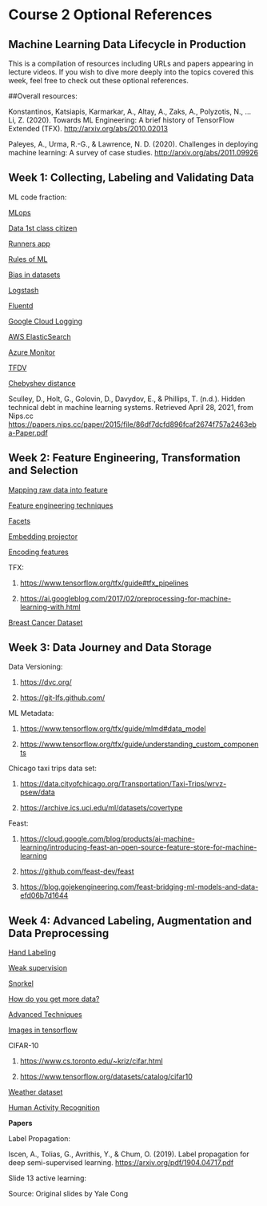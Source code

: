 # Course 2 Optional References

## Machine Learning Data Lifecycle in Production

This is a compilation of resources including URLs and papers appearing in lecture videos. If you wish to dive more deeply into the topics covered this week, feel free to check out these optional references.

##Overall resources:

Konstantinos, Katsiapis, Karmarkar, A., Altay, A., Zaks, A., Polyzotis, N., … Li, Z. (2020). Towards ML Engineering: A brief history of TensorFlow Extended (TFX). http://arxiv.org/abs/2010.02013 

Paleyes, A., Urma, R.-G., & Lawrence, N. D. (2020). Challenges in deploying machine learning: A survey of case studies. http://arxiv.org/abs/2011.09926

## Week 1: Collecting, Labeling and Validating Data 

ML code fraction:

[MLops](https://cd.foundation/blog/2020/02/11/announcing-the-cd-foundation-mlops-sig/)

[Data 1st class citizen](https://medium.com/@karpathy/software-2-0-a64152b37c35)

[Runners app](https://pair.withgoogle.com/chapter/data-collection/)

[Rules of ML](https://developers.google.com/machine-learning/guides/rules-of-ml)

[Bias in datasets](https://ai.googleblog.com/2018/09/introducing-inclusive-images-competition.html)

[Logstash](https://www.elastic.co/logstash)

[Fluentd](https://www.fluentd.org/)

[Google Cloud Logging](https://cloud.google.com/logging/)

[AWS ElasticSearch](https://aws.amazon.com/elasticsearch-service/)

[Azure Monitor](https://azure.microsoft.com/en-us/services/monitor/)

[TFDV](https://blog.tensorflow.org/2018/09/introducing-tensorflow-data-validation.html)

[Chebyshev distance](https://en.wikipedia.org/wiki/Chebyshev_distance)

Sculley, D., Holt, G., Golovin, D., Davydov, E., & Phillips, T. (n.d.). Hidden technical debt in machine learning systems. Retrieved April 28, 2021, from Nips.cc https://papers.nips.cc/paper/2015/file/86df7dcfd896fcaf2674f757a2463eba-Paper.pdf

## Week 2: Feature Engineering, Transformation and Selection

[Mapping raw data into feature](https://developers.google.com/machine-learning/crash-course/representation/feature-engineering)

[Feature engineering techniques](https://www.commonlounge.com/discussion/3ce75d036e924c70ab7e47f534ec40fc/history)

[Facets](https://pair-code.github.io/facets/)

[Embedding projector](http://projector.tensorflow.org/)

[Encoding features](https://developers.google.com/machine-learning/crash-course/feature-crosses/encoding-nonlinearity)

TFX:

1. https://www.tensorflow.org/tfx/guide#tfx_pipelines

2. https://ai.googleblog.com/2017/02/preprocessing-for-machine-learning-with.html

[Breast Cancer Dataset](http://archive.ics.uci.edu/ml/datasets/breast+cancer+wisconsin+%28diagnostic%29)

## Week 3: Data Journey and Data Storage 

Data Versioning:

1. https://dvc.org/

2. https://git-lfs.github.com/

ML Metadata:

1. https://www.tensorflow.org/tfx/guide/mlmd#data_model

2. https://www.tensorflow.org/tfx/guide/understanding_custom_components

Chicago taxi trips data set: 

1. https://data.cityofchicago.org/Transportation/Taxi-Trips/wrvz-psew/data

2. https://archive.ics.uci.edu/ml/datasets/covertype

Feast:

1. https://cloud.google.com/blog/products/ai-machine-learning/introducing-feast-an-open-source-feature-store-for-machine-learning

2. https://github.com/feast-dev/feast

3. https://blog.gojekengineering.com/feast-bridging-ml-models-and-data-efd06b7d1644

## Week 4: Advanced Labeling, Augmentation and Data Preprocessing

[Hand Labeling](https://twitter.com/jeffdean/status/1106325994913189888?lang=en)

[Weak supervision](https://dawn.cs.stanford.edu/2017/07/16/weak-supervision/)

[Snorkel](https://www.snorkel.org/)

[How do you get more data?](https://ai.googleblog.com/2018/06/improving-deep-learning-performance.html)

[Advanced Techniques](https://github.com/google-research/uda)

[Images in tensorflow](https://www.tensorflow.org/lite/models/image_classification/overview)

CIFAR-10

1. https://www.cs.toronto.edu/~kriz/cifar.html

2. https://www.tensorflow.org/datasets/catalog/cifar10

[Weather dataset](https://www.bgc-jena.mpg.de/wetter/)

[Human Activity Recognition](https://www.cis.fordham.edu/wisdm/dataset.php)

**Papers**

Label Propagation:

Iscen, A., Tolias, G., Avrithis, Y., & Chum, O. (2019). Label propagation for deep semi-supervised learning. https://arxiv.org/pdf/1904.04717.pdf

Slide 13 active learning:

Source: Original slides by Yale Cong

